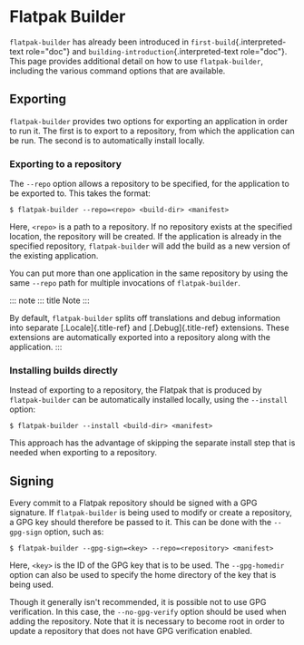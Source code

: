 # Flatpak Builder

`flatpak-builder` has already been introduced in
`first-build`{.interpreted-text role="doc"} and
`building-introduction`{.interpreted-text role="doc"}. This page
provides additional detail on how to use `flatpak-builder`, including
the various command options that are available.

## Exporting

`flatpak-builder` provides two options for exporting an application in
order to run it. The first is to export to a repository, from which the
application can be run. The second is to automatically install locally.

### Exporting to a repository

The `--repo` option allows a repository to be specified, for the
application to be exported to. This takes the format:

    $ flatpak-builder --repo=<repo> <build-dir> <manifest>

Here, `<repo>` is a path to a repository. If no repository exists at the
specified location, the repository will be created. If the application
is already in the specified repository, `flatpak-builder` will add the
build as a new version of the existing application.

You can put more than one application in the same repository by using
the same `--repo` path for multiple invocations of `flatpak-builder`.

::: note
::: title
Note
:::

By default, `flatpak-builder` splits off translations and debug
information into separate [.Locale]{.title-ref} and [.Debug]{.title-ref}
extensions. These extensions are automatically exported into a
repository along with the application.
:::

### Installing builds directly

Instead of exporting to a repository, the Flatpak that is produced by
`flatpak-builder` can be automatically installed locally, using the
`--install` option:

    $ flatpak-builder --install <build-dir> <manifest>

This approach has the advantage of skipping the separate install step
that is needed when exporting to a repository.

## Signing

Every commit to a Flatpak repository should be signed with a GPG
signature. If `flatpak-builder` is being used to modify or create a
repository, a GPG key should therefore be passed to it. This can be done
with the `--gpg-sign` option, such as:

    $ flatpak-builder --gpg-sign=<key> --repo=<repository> <manifest>

Here, `<key>` is the ID of the GPG key that is to be used. The
`--gpg-homedir` option can also be used to specify the home directory of
the key that is being used.

Though it generally isn\'t recommended, it is possible not to use GPG
verification. In this case, the `--no-gpg-verify` option should be used
when adding the repository. Note that it is necessary to become root in
order to update a repository that does not have GPG verification
enabled.
